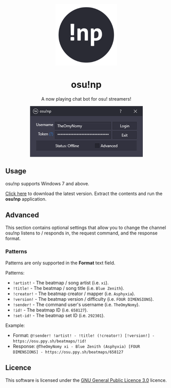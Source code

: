 <p align="center">
  <img width="192px" src="assets/logo.png">
</p>

<h1 align="center">osu!np</h1>

<p align="center">
  A now playing chat bot for osu! streamers!
</p>

<p align="center">
  <img src="assets/application.png">
</p>

## Usage

osu!np supports Windows 7 and above.

[Click here](https://github.com/TheOmyNomy/OsuNowPlaying/releases/latest/download/osu!np.zip) to download the latest
version. Extract the contents and run the **osu!np** application.

## Advanced

This section contains optional settings that allow you to change the channel osu!np listens to / responds in, the
request command, and the response format.

### Patterns

Patterns are only supported in the **Format** text field.

Patterns:

* `!artist!` - The beatmap / song artist (i.e. `xi`).
* `!title!` - The beatmap / song title (i.e. `Blue Zenith`).
* `!creator!` - The beatmap creator / mapper (i.e. `Asphyxia`).
* `!version!` - The beatmap version / difficulty (i.e. `FOUR DIMENSIONS`).
* `!sender!` - The command user's username (i.e. `TheOmyNomy`).
* `!id!` - The beatmap ID (i.e. `658127`).
* `!set-id!` - The beatmap set ID (i.e. `292301`).

Example:

* Format: `@!sender! !artist! - !title! (!creator!) [!version!] - https://osu.ppy.sh/beatmaps/!id!`
* Response: `@TheOmyNomy xi - Blue Zenith (Asphyxia) [FOUR DIMENSIONS] - https://osu.ppy.sh/beatmaps/658127`

## Licence

This software is licensed under the [GNU General Public Licence 3.0](LICENCE) licence.